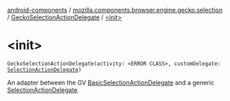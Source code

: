 [android-components](../../index.md) / [mozilla.components.browser.engine.gecko.selection](../index.md) / [GeckoSelectionActionDelegate](index.md) / [&lt;init&gt;](./-init-.md)

# &lt;init&gt;

`GeckoSelectionActionDelegate(activity: <ERROR CLASS>, customDelegate: `[`SelectionActionDelegate`](../../mozilla.components.concept.engine.selection/-selection-action-delegate/index.md)`)`

An adapter between the GV [BasicSelectionActionDelegate](https://mozilla.github.io/geckoview/javadoc/mozilla-central/org/mozilla/geckoview/BasicSelectionActionDelegate.html) and a generic [SelectionActionDelegate](../../mozilla.components.concept.engine.selection/-selection-action-delegate/index.md).

